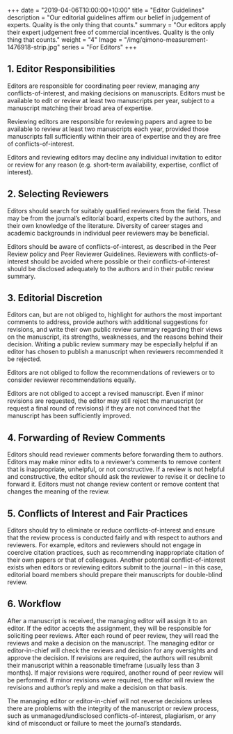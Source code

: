 +++
date = "2019-04-06T10:00:00+10:00"
title = "Editor Guidelines"
description = "Our editorial guidelines affirm our belief in judgement of experts. Quality is the only thing that counts."
summary = "Our editors apply their expert judgement free of commercial incentives. Quality is the only thing that counts."
weight = "4"
Image = "/img/qimono-measurement-1476918-strip.jpg"
series = "For Editors"
+++

## 1. Editor Responsibilities

Editors are responsible for coordinating peer review, managing any conflicts-of-interest, and making decisions on manuscripts. Editors must be available to edit or review at least two manuscripts per year, subject to a manuscript matching their broad area of expertise. 

Reviewing editors are responsible for reviewing papers and agree to be available to review at least two manuscripts each year, provided those manuscripts fall sufficiently within their area of expertise and they are free of conflicts-of-interest.

Editors and reviewing editors may decline any individual invitation to editor or review for any reason (e.g. short-term availability, expertise, conflict of interest).

## 2. Selecting Reviewers

Editors should search for suitably qualified reviewers from the field. These may be from the journal’s editorial board, experts cited by the authors, and their own knowledge of the literature. Diversity of career stages and academic backgrounds in individual peer reviewers may be beneficial. 

Editors should be aware of conflicts-of-interest, as described in the Peer Review policy and Peer Reviewer Guidelines. Reviewers with conflicts-of-interest should be avoided where possible or their conflicts-of-interest should be disclosed adequately to the authors and in their public review summary.

## 3. Editorial Discretion

Editors can, but are not obliged to, highlight for authors the most important comments to address, provide authors with additional suggestions for revisions, and write their own public review summary regarding their views on the manuscript, its strengths, weaknesses, and the reasons behind their decision. Writing a public review summary may be especially helpful if an editor has chosen to publish a manuscript when reviewers recommended it be rejected.

Editors are not obliged to follow the recommendations of reviewers or to consider reviewer recommendations equally.

Editors are not obliged to accept a revised manuscript. Even if minor revisions are requested, the editor may still reject the manuscript (or request a final round of revisions) if they are not convinced that the manuscript has been sufficiently improved.

## 4. Forwarding of Review Comments

Editors should read reviewer comments before forwarding them to authors. Editors may make minor edits to a reviewer’s comments to remove content that is inappropriate, unhelpful, or not constructive. If a review is not helpful and constructive, the editor should ask the reviewer to revise it or decline to forward it. Editors must not change review content or remove content that changes the meaning of the review.

## 5. Conflicts of Interest and Fair Practices

Editors should try to eliminate or reduce conflicts-of-interest and ensure that the review process is conducted fairly and with respect to authors and reviewers. For example, editors and reviewers should not engage in coercive citation practices, such as recommending inappropriate citation of their own papers or that of colleagues. Another potential conflict-of-interest exists when editors or reviewing editors submit to the journal – in this case, editorial board members should prepare their manuscripts for double-blind review.

## 6. Workflow

After a manuscript is received, the managing editor will assign it to an editor. If the editor accepts the assignment, they will be responsible for soliciting peer reviews. After each round of peer review, they will read the reviews and make a decision on the manuscript. The managing editor or editor-in-chief will check the reviews and decision for any oversights and approve the decision. If revisions are required, the authors will resubmit their manuscript within a reasonable timeframe (usually less than 3 months). If major revisions were required, another round of peer review will be performed. If minor revisions were required, the editor will review the revisions and author’s reply and make a decision on that basis.

The managing editor or editor-in-chief will not reverse decisions unless there are problems with the integrity of the manuscript or review process, such as unmanaged/undisclosed conflicts-of-interest, plagiarism, or any kind of misconduct or failure to meet the journal’s standards.
